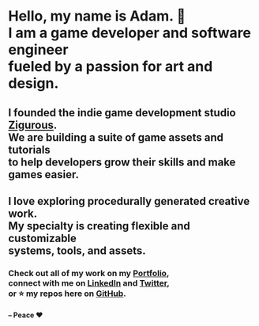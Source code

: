 <h1>
  Hello, my name is Adam. 👋 <br>
  I am a game developer and software engineer <br>
  fueled by a passion for art and design.
</h1>

<h2>
  I founded the indie game development studio <a href="https://github.com/zigurous">Zigurous</a>.<br>
  We are building a suite of game assets and tutorials<br>
  to help developers grow their skills and make games easier.
</h2>

<h2>
  I love exploring procedurally generated creative work.<br>
  My specialty is creating flexible and customizable<br>
  systems, tools, and assets.
</h2>

<h3>
  Check out all of my work on my <a href="https://www.adamgraham.io/">Portfolio</a>, <br>
  connect with me on <a href="https://www.linkedin.com/in/adamzigurous/">LinkedIn</a> and <a href="https://twitter.com/Zigurous">Twitter</a>, <br>
  or ⭐ my repos here on <a href="https://github.com/adamgraham?tab=repositories">GitHub</a>.
</h3>

<h4>
– Peace ❤️
</h4>

<!--
### Hi there 👋

**adamgraham/adamgraham** is a ✨ _special_ ✨ repository because its `README.md` (this file) appears on your GitHub profile.

Here are some ideas to get you started:

- 🔭 I’m currently working on ...
- 🌱 I’m currently learning ...
- 👯 I’m looking to collaborate on ...
- 🤔 I’m looking for help with ...
- 💬 Ask me about ...
- 📫 How to reach me: ...
- 😄 Pronouns: ...
- ⚡ Fun fact: ...
-->
